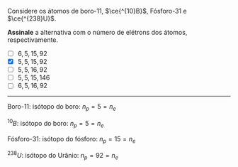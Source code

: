Considere os átomos de boro-11, $\ce{^{10}B}$, Fósforo-31 e $\ce{^{238}U}$.

**Assinale** a alternativa com o número de elétrons dos átomos, respectivamente.

- [ ] $6, 5, 15, 92$
- [x] $5, 5, 15, 92$
- [ ] $5, 5, 16, 92$
- [ ] $5, 5, 15, 146$
- [ ] $6, 5, 16, 92$

---

Boro-11: isótopo do boro: $n_{p}=5=n_{e}$ 

$^{10}B$: isótopo do boro: $n_{p}=5=n_{e}$

Fósforo-31: isótopo do fósforo: $n_{p}=15=n_{e}$

$^{238}U$: isótopo do Urânio: $n_{p}=92=n_{e}$
